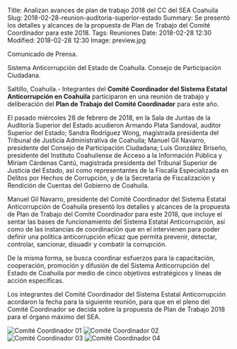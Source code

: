Title: Analizan avances de plan de trabajo 2018 del CC del SEA Coahuila
Slug: 2018-02-28-reunion-auditoria-superior-estado
Summary: Se presentó los detalles y alcances de la propuesta de Plan de Trabajo del Comité Coordinador para este 2018.
Tags: Reuniones
Date: 2018-02-28 12:30
Modified: 2018-02-28 12:30
Image: preview.jpg


Comunicado de Prensa.

Sistema Anticorrupción del Estado de Coahuila. Consejo de Participación Ciudadana.

Saltillo, Coahuila.- Integrantes del **Comité Coordinador del Sistema Estatal Anticorrupción en Coahuila** participaron en una reunión de trabajo y deliberación del **Plan de Trabajo del Comité Coordinador** para este año.

El pasado miércoles 28 de febrero de 2018, en la Sala de Juntas de la Auditoría Superior del Estado acudieron Armando Plata Sandoval, auditor Superior del Estado; Sandra Rodríguez Wong, magistrada presidenta del Tribunal de Justicia Administrativa de Coahuila; Manuel Gil Navarro, presidente del Consejo de Participación Ciudadana; Luis González Briseño, presidente del Instituto Coahuilense de Acceso a la Información Pública y Miriam Cárdenas Cantú, magistrada presidenta del Tribunal Superior de Justicia del Estado, así como representantes de la Fiscalía Especializada en Delitos por Hechos de Corrupción, y de la Secretaría de Fiscalización y Rendición de Cuentas del Gobierno de Coahuila.

Manuel Gil Navarro, presidente del Comité Coordinador del Sistema Estatal Anticorrupción de Coahuila presentó los detalles y alcances de la propuesta de Plan de Trabajo del Comité Coordinador para este 2018, que incluye el sentar las bases de funcionamiento del Sistema Estatal Anticorrupción, así como de las instancias de coordinación que en el intervienen para poder definir una política anticorrupción eficaz que permita prevenir, detectar, controlar, sancionar, disuadir y combatir la corrupción.

De la misma forma, se busca coordinar esfuerzos para la capacitación, cooperación, promoción y difusión de del Sistema Anticorrupción del Estado de Coahuila por medio de cinco objetivos estratégicos y líneas de acción específicas.

Los integrantes del Comité Coordinador del Sistema Estatal Anticorrupción acordaron la fecha para la siguiente reunión, para que en el pleno del Comité Coordinador se decida sobre la propuesta de Plan de Trabajo 2018 para el órgano máximo del SEA.

<img class="img-fluid" src="comite-coordinador-01.jpg" alt="Comité Coordinador 01">

<img class="img-fluid" src="comite-coordinador-02.jpg" alt="Comité Coordinador 02">

<img class="img-fluid" src="comite-coordinador-03.jpg" alt="Comité Coordinador 03">

<img class="img-fluid" src="comite-coordinador-04.jpg" alt="Comité Coordinador 04">
